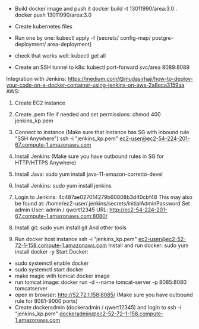 - Build docker image and push it
docker build -t 13011990/area:3.0 .
docker push 13011990/area:3.0

- Create kubernetes files
- Run one by one:
kubectl apply -f {secrets/ config-map/ postgre-deployment/ area-deployment}
- check that works well:
kubectl get all
- Create an SSH tunnel to k8s:
kubectl port-forward svc/area 8089:8089


Integration with Jenkins:
https://medium.com/@mudasirhaji/how-to-deploy-your-code-on-a-docker-container-using-jenkins-on-aws-2a8eca3159aa
AWS:
1. Create EC2 instance
2. Create .pem file if needed and set permissions: chmod 400 jenkins_kp.pem
3. Connect to instance (Make sure that instance has SG with inbound rule "SSH Anywhere")
   ssh -i "jenkins_kp.pem" ec2-user@ec2-54-224-201-67.compute-1.amazonaws.com
4. Install Jenkins (Make sure you have outbound rules in SG for HTTP/HTTPS Anywhere)
5. Install Java: sudo yum install java-11-amazon-corretto-devel
6. Install Jenkins: sudo yum install jenkins
7. Login to Jenkins:
   4c487ae027014279b60808b3d40cbf48
  This may also be found at: /home/ec2-user/.jenkins/secrets/initialAdminPassword
  Set admin User: admin / qwert12345
  URL: http://ec2-54-224-201-67.compute-1.amazonaws.com:8080/

8. Install git: sudo yum install git And other tools
9. Run docker host instance 
 ssh -i "jenkins_kp.pem" ec2-user@ec2-52-72-1-158.compute-1.amazonaws.com
Install and run docker: sudo yum install docker -y 
Start Docker:
- sudo systemctl enable docker
- sudo systemctl start docker
- make magic with tomcat docker image
- run tomcat image: docker run -d --name tomcat-server -p 8085:8080 tomcatserver
- open in browser: http://52.72.1.158:8085/ (Make sure you have outbound rule for 8081-9000 ports)
- Create dockeradmin (dockeradmin / qwert12345) and login to ssh -i "jenkins_kp.pem" dockeradmin@ec2-52-72-1-158.compute-1.amazonaws.com